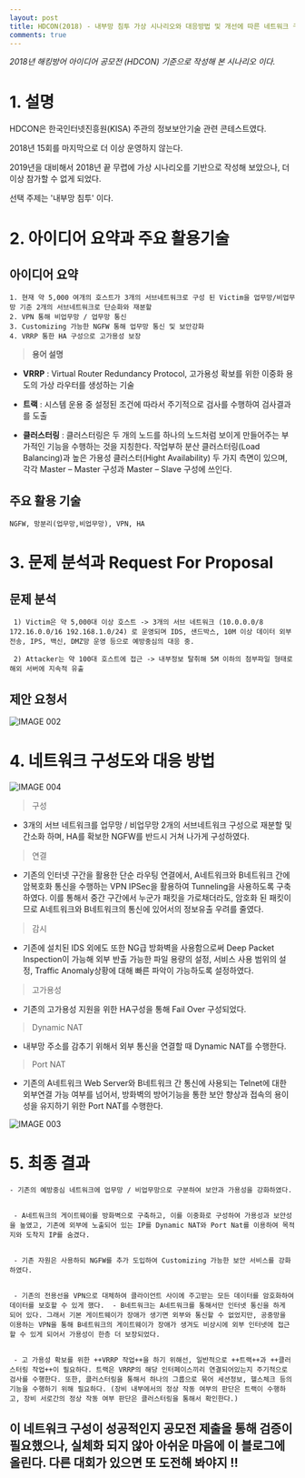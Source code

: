 ```yaml
---
layout: post
title: HDCON(2018) - 내부망 침투 가상 시나리오와 대응방법 및 개선에 따른 네트워크 구성
comments: true
---
```




*2018년 해킹방어 아이디어 공모전 (HDCON) 기준으로 작성해 본 시나리오 이다.*




# 1. 설명

HDCON은 한국인터넷진흥원(KISA) 주관의 정보보안기술 관련 콘테스트였다.

2018년 15회를 마지막으로 더 이상 운영하지 않는다.

2019년을 대비해서 2018년 끝 무렵에 가상 시나리오를 기반으로 작성해 보았으나, 더 이상 참가할 수 없게 되었다.

선택 주제는 '내부망 침투' 이다.



# 2. 아이디어 요약과 주요 활용기술


## 아이디어 요약

```
1. 현재 약 5,000 여개의 호스트가 3개의 서브네트워크로 구성 된 Victim을 업무망/비업무망 기준 2개의 서브네트워크로 단순화와 재분할
2. VPN 통해 비업무망 / 업무망 통신
3. Customizing 가능한 NGFW 통해 업무망 통신 및 보안강화
4. VRRP 통한 HA 구성으로 고가용성 보장
```


> **용어 설명**

* **VRRP** : Virtual Router Redundancy Protocol, 고가용성 확보를 위한 이중화 용도의 가상 라우터를 생성하는 기술

* **트랙** : 시스템 운용 중 설정된 조건에 따라서 주기적으로 검사를 수행하여 검사결과를 도출

* **클러스터링** : 클러스터링은 두 개의 노드를 하나의 노드처럼 보이게 만들어주는 부가적인 기능을 수행하는 것을 지칭한다. 작업부하 분산 클러스터링(Load Balancing)과 높은 가용성 클러스터(Hight Availability) 두 가지 측면이 있으며, 각각 Master – Master 구성과 Master – Slave 구성에 쓰인다.


## 주요 활용 기술

```
NGFW, 망분리(업무망,비업무망), VPN, HA
```


# 3. 문제 분석과 Request For Proposal

## 문제 분석
```
 1) Victim은 약 5,000대 이상 호스트 -> 3개의 서브 네트워크 (10.0.0.0/8 172.16.0.0/16 192.168.1.0/24) 로 운영되며 IDS, 샌드박스, 10M 이상 데이터 외부전송, IPS, 백신, DMZ망 운영 등으로 예방중심의 대응 중.
 
 2) Attacker는 약 100대 호스트에 접근 -> 내부정보 탈취해 5M 이하의 첨부파일 형태로 해외 서버에 지속적 유출 
```


## 제안 요청서


![IMAGE 002](https://user-images.githubusercontent.com/52769104/104817667-fe84f680-5865-11eb-9b1f-1cb01ad61c9d.png)







# 4. 네트워크 구성도와 대응 방법



![IMAGE 004](https://user-images.githubusercontent.com/52769104/104817669-004eba00-5866-11eb-8063-fa947da818b3.png)









> 구성

- 3개의 서브 네트워크를 업무망 / 비업무망 2개의 서브네트워크 구성으로 재분할 및 간소화 하며, HA를 확보한 NGFW를 반드시 거쳐 나가게 구성하였다.

> 연결

- 기존의 인터넷 구간을 활용한 단순 라우팅 연결에서, A네트워크와 B네트워크 간에 암복호화 통신을 수행하는 VPN IPSec을 활용하여 Tunneling을 사용하도록 구축하였다. 이를 통해서 중간 구간에서 누군가 패킷을 가로채더라도, 암호화 된 패킷이므로 A네트워크와 B네트워크의 통신에 있어서의 정보유출 우려를 줄였다.

> 감시

- 기존에 설치된 IDS 외에도 또한 NG급 방화벽을 사용함으로써 Deep Packet Inspection이 가능해 외부 반출 가능한 파일 용량의 설정, 서비스 사용 범위의 설정, Traffic Anomaly상황에 대해 빠른 파악이 가능하도록 설정하였다. 

> 고가용성

- 기존의 고가용성 지원을 위한 HA구성을 통해 Fail Over 구성되었다.

> Dynamic NAT

- 내부망 주소를 감추기 위해서 외부 통신을 연결할 때 Dynamic NAT를 수행한다.

> Port NAT

- 기존의 A네트워크 Web Server와 B네트워크 간 통신에 사용되는 Telnet에 대한 외부연결 가능 여부를 넘어서, 방화벽의 방어기능을 통한 보안 향상과 접속의 용이성을 유지하기 위한 Port NAT를 수행한다.




![IMAGE 003](https://user-images.githubusercontent.com/52769104/104817668-ffb62380-5865-11eb-849d-268d6d1845cf.png)




# 5. 최종 결과

```
- 기존의 예방중심 네트워크에 업무망 / 비업무망으로 구분하여 보안과 가용성을 강화하였다. 


 - A네트워크의 게이트웨이를 방화벽으로 구축하고, 이를 이중화로 구성하여 가용성과 보안성을 높였고, 기존에 외부에 노출되어 있는 IP를 Dynamic NAT와 Port Nat를 이용하여 목적지와 도착지 IP를 숨겼다. 


 - 기존 자원은 사용하되 NGFW를 추가 도입하여 Customizing 가능한 보안 서비스를 강화하였다.


 - 기존의 전용선을 VPN으로 대체하여 클라이언트 사이에 주고받는 모든 데이터를 암호화하여 데이터를 보호할 수 있게 했다.  - B네트워크는 A네트워크를 통해서만 인터넷 통신을 하게 되어 있다. 그래서 기본 게이트웨이가 장애가 생기면 외부와 통신할 수 없었지만, 공중망을 이용하는 VPN을 통해 B네트워크의 게이트웨이가 장애가 생겨도 비상시에 외부 인터넷에 접근 할 수 있게 되어서 가용성이 한층 더 보장되었다.


 - 고 가용성 확보를 위한 ++VRRP 작업++을 하기 위해선, 일반적으로 ++트랙++과 ++클러스터링 작업++이 필요하다. 트랙은 VRRP의 해당 인터페이스끼리 연결되어있는지 주기적으로 검사를 수행한다. 또한, 클러스터링을 통해서 하나의 그룹으로 묶어 세션정보, 헬스체크 등의 기능을 수행하기 위해 필요하다. (장비 내부에서의 정상 작동 여부의 판단은 트랙이 수행하고, 장비 서로간의 정상 작동 여부 판단은 클러스터링을 통해서 확인한다.)
```




## 이 네트워크 구성이 성공적인지 공모전 제출을 통해 검증이 필요했으나, 실체화 되지 않아 아쉬운 마음에 이 블로그에 올린다. 다른 대회가 있으면 또 도전해 봐야지 !!
